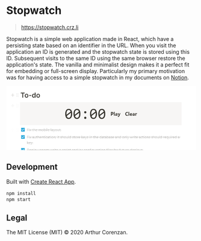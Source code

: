 # Stopwatch

> https://stopwatch.crz.li

Stopwatch is a simple web application made in React, which have a persisting state based on an identifier in the URL. When you visit the application an ID is generated and the stopwatch state is stored using this ID. Subsequent visits to the same ID using the same browser restore the application's state. The vanilla and minimalist design makes it a perfect fit for embedding or full-screen display. Particularly my primary motivation was for having access to a simple stopwatch in my documents on [Notion](https://notion.so).

![A screenshot of the application embedded in Notion.](screenshot.png?123)

## Development

Built with [Create React App](https://github.com/facebook/create-react-app).

```
npm install
npm start
```

## Legal

The MIT License (MIT) © 2020 Arthur Corenzan.
